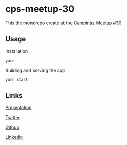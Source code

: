 # cps-meetup-30

This the monorepo create at the [Campinas Meetup #30](https://www.meetup.com/pt-BR/campinas-frontend/events/267776112/)

## Usage

Installation

```sh
yarn
```

Building and serving the app

```sh
yarn start
```

## Links

[Presentation](/docs/TypeScript.pdf)

[Twitter](https://twitter.com/_luistak)

[Github](https://github.com/luistak)

[Linkedin](https://www.linkedin.com/in/luis-takahashi/)